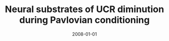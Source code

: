 ---
title: "Neural substrates of UCR diminution during Pavlovian conditioning"
date: 2008-01-01
authors_string: J. Dunsmoor, Peter Bandettini, D. Knight
authors:
   - J. Dunsmoor
   - Peter Bandettini
   - D. Knight
author_ids:
   - joseph_dunsmoor
   - peter_bandettini
   - david_knight
journal: 'NeuroImage'
volume: 40
issue: 
pages: 811-817
book_title: ''
publisher: 'Elsevier'
abstract: ""
project_id: 
paper_url: 
doi: 
data_loc: ''
code_loc: ''
file: '/assets/publications//assets/publications/'
file_name: '/assets/publications/'
type: journal_article
pub_str: ' (2008) NeuroImage 40: 811-817'
layout: publication 
---